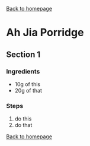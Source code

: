 [Back to homepage](https://ah-jia.github.io/)

# Ah Jia Porridge

## Section 1
### Ingredients
- 10g of this
- 20g of that

### Steps
1. do this
2. do that

[Back to homepage](https://ah-jia.github.io/)
